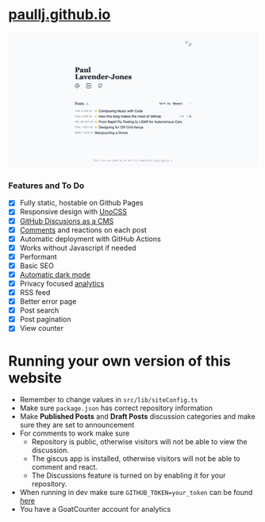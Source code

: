 # [paullj.github.io](https://paullj.github.io)

![Screenshot of Website](https://raw.githubusercontent.com/paullj/paullj.github.io/main/screenshot.png)

### Features and To Do

- [x] Fully static, hostable on Github Pages
- [x] Responsive design with [UnoCSS](https://github.com/antfu/unocss)
- [x] [GitHub Discusions as a CMS](https://github.com/paullj/paullj.github.io/discussions/20)
- [x] [Comments](https://github.com/paullj/paullj.github.io/discussions/20#discussioncomment-2132732) and reactions on each post
- [x] Automatic deployment with GitHub Actions
- [x] Works without Javascript if needed
- [x] Performant
- [x] Basic SEO
- [x] [Automatic dark mode](https://github.com/paullj/paullj.github.io/blob/main/src/lib/components/ToggleDarkMode.svelte)
- [x] Privacy focused [analytics](https://www.goatcounter.com/)
- [x] RSS feed
- [x] Better error page
- [x] Post search
- [x] Post pagination
- [x] View counter

# Running your own version of this website

- Remember to change values in `src/lib/siteConfig.ts`
- Make sure `package.json` has correct repository information
- Make **Published Posts** and **Draft Posts** discussion categories and make sure they are set to announcement
- For comments to work make sure
  - Repository is public, otherwise visitors will not be able to view the discussion.
  - The giscus app is installed, otherwise visitors will not be able to comment and react.
  - The Discussions feature is turned on by enabling it for your repository.
- When running in dev make sure `GITHUB_TOKEN=your_token` can be found [here](https://github.com/settings/tokens)
- You have a GoatCounter account for analytics
